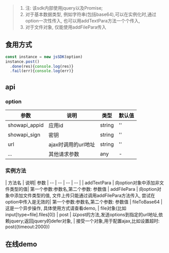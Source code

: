 > 1. 注: 该sdk内部使用jquery以及Promise; 
 > 2. 对于基本数据类型, 例如字符串(包括base64),可以在实例化时,通过option一次性传入, 也可以用addTextPara方法一个个传入,
 >3. 对于文件对象, 仅能使用addFilePara传入

## 食用方式
```javascript
const instance = new jsSDK(option)
instance.post()
  .done(res){console.log(res)}
  .fail(err){console.log(err)}
```


## api

### option

| 参数| 说明| 类型| 默认值
|  -- | -- | -- | --|
|showapi_appid| 应用id| string| ''
|showapi_sign | 密钥| string | ''
| url | ajax时调用的url地址 | string|''
|...| 其他请求参数| any | -


### 实例方法

| 方法名 | 说明| 参数
|  -- | -- | -- | -- |
| addTextPara | 向option对象中添加非文件类型的值| 第一个参数:参数名,第二个参数: 参数值
| addFilePara | 向option对象中添加文件类型的值, 文件上传只能通过调用addFilePara方法传入, 尝试在option中传入是无效的| 第一个参数:参数名,第二个参数: 参数值
| fileToBase64 | 这是一个异步操作, 具体使用方式请查看demo, | file对象(比如input[type=file].files[0])
| post | 以post的方法,发送options到指定的url地址,依赖jquery;返回jquery的defer对象,  | 接受一个对象,用于配置ajax,比如设置超时: post({timeout:2000})

## 在线demo


